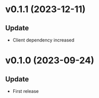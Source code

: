 # v0.1.1 (2023-12-11)

## Update

- Client dependency increased

# v0.1.0 (2023-09-24)

## Update

- First release

